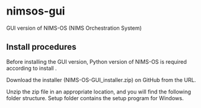 # nimsos-gui
GUI version of NIMS-OS (NIMS Orchestration System)

## Install procedures

Before installing the GUI version, Python version of NIMS-OS is required according to install .

Download the installer (NIMS-OS-GUI_installer.zip) on GitHub from the URL.

Unzip the zip file in an appropriate location, and you will find the following folder structure. Setup folder contains the setup program for Windows.
